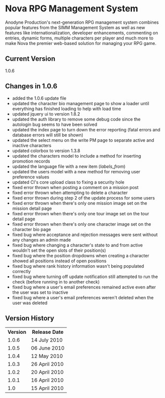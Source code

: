 # Nova RPG Management System

Anodyne Production's next-generation RPG management system combines popular features from the SIMM Management System as well as new features like internationalization, developer enhancements, commenting on entries, dynamic forms, multiple characters per player and much more to make Nova the premier web-based solution for managing your RPG game.

## Current Version

1.0.6

## Changes in 1.0.6

* added the 1.0.6 update file
* updated the character bio management page to show a loader until everything has finished loading to help with load time
* updated jquery ui to version 1.8.2
* updated the auth library to remove some debug code since the autologin bug seems to have been solved
* updated the index page to turn down the error reporting (fatal errors and database errors will still be shown)
* updated the select menu on the write PM page to separate active and inactive characters
* updated colorbox to version 1.3.8
* updated the characters model to include a method for inserting promotion records
* updated the language file with a new item (_labels\_from_)
* updated the users model with a new method for removing user preference values
* updated CI's core upload class to fixing a security hole
* fixed error thrown when posting a comment on a mission post
* fixed error thrown when attempting to delete a character
* fixed error thrown during step 2 of the update process for some users
* fixed error thrown when there's only one mission image set on the mission detail page
* fixed error thrown when there's only one tour image set on the tour detail page
* fixed error thrown when there's only one character image set on the character bio page
* fixed bug where acceptance and rejection messages were sent without any changes an admin made
* fixed bug where changing a character's state to and from active wouldn't set the open slots of their position(s)
* fixed bug where the position dropdowns when creating a character showed all positions instead of open positions
* fixed bug where rank history information wasn't being populated correctly
* fixed bug where turning off update notification still attempted to run the check (before running in to another check)
* fixed bug where a user's email preferences remained active even after the user was set to inactive
* fixed bug where a user's email preferences weren't deleted when the user was deleted

## Version History

<table>
	<tr>
		<th>Version</th><th>Release Date</th>
	</tr>
	<tr>
		<td>1.0.6</td><td>14 July 2010</td>
	</tr>
	<tr>
		<td>1.0.5</td><td>06 June 2010</td>
	</tr>
	<tr>
		<td>1.0.4</td><td>12 May 2010</td>
	</tr>
	<tr>
		<td>1.0.3</td><td>26 April 2010</td>
	</tr>
	<tr>
		<td>1.0.2</td><td>20 April 2010</td>
	</tr>
	<tr>
		<td>1.0.1</td><td>16 April 2010</td>
	</tr>
	<tr>
		<td>1.0</td><td>15 April 2010</td>
	</tr>
</table>